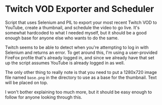# Twitch VOD Exporter and Scheduler

Script that uses Selenium and PIL to export your most recent Twitch VOD to YouTube, create a thumbnail, and schedule the video to go live. It's somewhat hardcoded to what I needed myself, but it should be a good enough base for anyone else who wants to do the same.

Twitch seems to be able to detect when you're attempting to log in with Selenium and returns an error. To get around this, I'm using a user-provided FireFox profile that's already logged in, and since we already have that set up the script assumes YouTube is already logged in as well.

The only other thing to really note is that you need to put a 1280x720 image file named `base.png` in the directory to use as a base for the thumbnail. Text will be placed on top.

I won't bother explaining too much more, but it should be easy enough to follow for anyone looking through this.